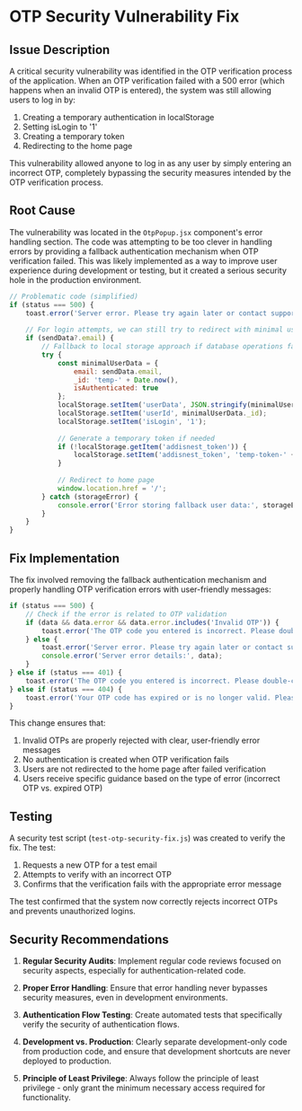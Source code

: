 # OTP Security Vulnerability Fix

## Issue Description

A critical security vulnerability was identified in the OTP verification process of the application. When an OTP verification failed with a 500 error (which happens when an invalid OTP is entered), the system was still allowing users to log in by:

1. Creating a temporary authentication in localStorage
2. Setting isLogin to '1'
3. Creating a temporary token
4. Redirecting to the home page

This vulnerability allowed anyone to log in as any user by simply entering an incorrect OTP, completely bypassing the security measures intended by the OTP verification process.

## Root Cause

The vulnerability was located in the `OtpPopup.jsx` component's error handling section. The code was attempting to be too clever in handling errors by providing a fallback authentication mechanism when OTP verification failed. This was likely implemented as a way to improve user experience during development or testing, but it created a serious security hole in the production environment.

```javascript
// Problematic code (simplified)
if (status === 500) {
    toast.error('Server error. Please try again later or contact support.');
    
    // For login attempts, we can still try to redirect with minimal user data
    if (sendData?.email) {
        // Fallback to local storage approach if database operations fail
        try {
            const minimalUserData = {
                email: sendData.email,
                _id: 'temp-' + Date.now(),
                isAuthenticated: true
            };
            localStorage.setItem('userData', JSON.stringify(minimalUserData));
            localStorage.setItem('userId', minimalUserData._id);
            localStorage.setItem('isLogin', '1');
            
            // Generate a temporary token if needed
            if (!localStorage.getItem('addisnest_token')) {
                localStorage.setItem('addisnest_token', 'temp-token-' + Date.now());
            }
            
            // Redirect to home page
            window.location.href = '/';
        } catch (storageError) {
            console.error('Error storing fallback user data:', storageError);
        }
    }
}
```

## Fix Implementation

The fix involved removing the fallback authentication mechanism and properly handling OTP verification errors with user-friendly messages:

```javascript
if (status === 500) {
    // Check if the error is related to OTP validation
    if (data && data.error && data.error.includes('Invalid OTP')) {
        toast.error('The OTP code you entered is incorrect. Please double-check the code from your email and try again.');
    } else {
        toast.error('Server error. Please try again later or contact support.');
        console.error('Server error details:', data);
    }
} else if (status === 401) {
    toast.error('The OTP code you entered is incorrect. Please double-check the code from your email and try again.');
} else if (status === 404) {
    toast.error('Your OTP code has expired or is no longer valid. Please click "Resend OTP" to get a new verification code.');
}
```

This change ensures that:

1. Invalid OTPs are properly rejected with clear, user-friendly error messages
2. No authentication is created when OTP verification fails
3. Users are not redirected to the home page after failed verification
4. Users receive specific guidance based on the type of error (incorrect OTP vs. expired OTP)

## Testing

A security test script (`test-otp-security-fix.js`) was created to verify the fix. The test:

1. Requests a new OTP for a test email
2. Attempts to verify with an incorrect OTP
3. Confirms that the verification fails with the appropriate error message

The test confirmed that the system now correctly rejects incorrect OTPs and prevents unauthorized logins.

## Security Recommendations

1. **Regular Security Audits**: Implement regular code reviews focused on security aspects, especially for authentication-related code.

2. **Proper Error Handling**: Ensure that error handling never bypasses security measures, even in development environments.

3. **Authentication Flow Testing**: Create automated tests that specifically verify the security of authentication flows.

4. **Development vs. Production**: Clearly separate development-only code from production code, and ensure that development shortcuts are never deployed to production.

5. **Principle of Least Privilege**: Always follow the principle of least privilege - only grant the minimum necessary access required for functionality.
